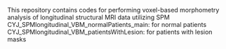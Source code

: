 This repository contains codes for performing voxel-based morphometry analysis of longitudinal structural MRI data utilizing SPM
CYJ_SPMlongitudinal_VBM_normalPatients_main: for normal patients
CYJ_SPMlongitudinal_VBM_patientsWithLesion: for patients with lesion masks

